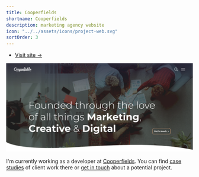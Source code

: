 ```yaml
---
title: Cooperfields
shortname: Cooperfields
description: marketing agency website
icon: "../../assets/icons/project-web.svg"
sortOrder: 3
---
```


- [Visit site &rarr;](https://cooperfields.co.uk)

![Cooperfields website](../../assets/projectImages/cooperfields.png)

I'm currently working as a developer at [Cooperfields](https://cooperfields.co.uk/). You can find [case studies](https://cooperfields.co.uk/case-studies/) of client work there or [get in touch](https://cooperfields.co.uk/contact/) about a potential project.